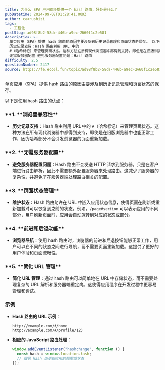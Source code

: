 ```yaml
---
title: 为什么 SPA 应用都会提供一个 hash 路由，好处是什么？
pubDatetime: 2024-09-02T01:28:41.000Z
author: caorushizi
tags:
  - 工程化
postSlug: ad98f8b2-58de-446b-a9ec-2660f1c2e581
description: >-
  单页应用（SPA）提供 hash 路由的原因主要涉及到历史记录管理和页面状态的保存。 以下是使用 hash 路由的优点： **1. 浏览器兼容性
  历史记录支持：Hash 路由利用 URL 中的
  #（哈希标记）来管理页面状态。这种方法在所有现代浏览器中都得到支持，即使是在旧版浏览器中也能正常工作，因为哈希部分不会引发浏览器的页面重新加载。 **2.
  无需服务器配置 避免服务器配置问题：Hash 路由
difficulty: 2.5
questionNumber: 2417
source: https://fe.ecool.fun/topic/ad98f8b2-58de-446b-a9ec-2660f1c2e581
---
```


单页应用（SPA）提供 hash 路由的原因主要涉及到历史记录管理和页面状态的保存。

以下是使用 hash 路由的优点：

### **1. **浏览器兼容性\*\*

- **历史记录支持**：Hash 路由利用 URL 中的 `#`（哈希标记）来管理页面状态。这种方法在所有现代浏览器中都得到支持，即使是在旧版浏览器中也能正常工作，因为哈希部分不会引发浏览器的页面重新加载。

### **2. **无需服务器配置\*\*

- **避免服务器配置问题**：Hash 路由不会发送 HTTP 请求到服务器，只是在客户端进行路由解析，因此不需要额外配置服务器来处理路由。这减少了服务器的复杂性，并避免了在服务器端处理路由相关的配置。

### **3. **页面状态管理\*\*

- **维护状态**：Hash 路由允许在 URL 中嵌入应用状态信息，使得页面在刷新或重新加载时可以恢复到之前的状态。例如，`/page#section` 可以表示应用的不同部分，用户刷新页面时，应用会自动跳转到对应的状态或部分。

### **4. **前进和后退功能\*\*

- **浏览器导航**：使用 hash 路由时，浏览器的前进和后退按钮能够正常工作，用户可以在不同的状态之间进行导航，而不需要页面重新加载。这提供了更好的用户体验和页面流畅性。

### **5. **简化 URL 管理\*\*

- **简化 URL 管理**：通过 hash 路由可以简单地在 URL 中存储状态，而不需要处理复杂的 URL 解析和服务器端重定向。这使得应用程序在开发过程中更容易管理和调试。

### 示例

- **Hash 路由的 URL 示例**：

  ```plaintext
  http://example.com/#/home
  http://example.com/#/profile/123
  ```

- **相应的 JavaScript 路由处理**：
  ```javascript
  window.addEventListener("hashchange", function () {
    const hash = window.location.hash;
    // 根据 hash 值更新应用的视图或状态
  });
  ```

